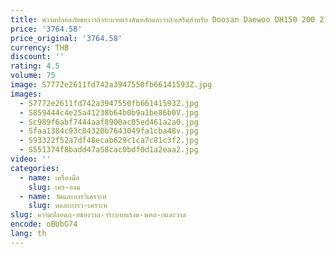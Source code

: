 ```yaml
---
title: ความปลอดภัยของวาล์วระบายแรงดันหลักและวาล์วเสริมสำหรับ Doosan Daewoo DH150 200 215 220-5-7/300-5
price: '3764.58'
price_original: '3764.58'
currency: THB
discount: ''
rating: 4.5
volume: 75
image: S7772e2611fd742a3947550fb66141593Z.jpg
images:
  - S7772e2611fd742a3947550fb66141593Z.jpg
  - S859444c4e25a41238b64b0b9a1be86b0V.jpg
  - Sc989f6abf7444aaf8900ac05ed461a2a0.jpg
  - Sfaa1384c93c84320b7643049fa1cba48v.jpg
  - S93322f52a7df48ecab629c1ca7c81c3f2.jpg
  - S551374f8badd47a58cac0bdf0d1a2eaa2.jpg
video: ''
categories:
  - name: เครื่องมือ
    slug: เคร-องม
  - name: วัดและการวิเคราะห์
    slug: ดและการว-เคราะห
slug: ความปลอดภ-ยของวาล-วระบายแรงด-นหล-กและวาล
encode: oBUbG74
lang: th
---
```

  
